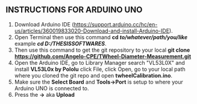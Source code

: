 ## INSTRUCTIONS FOR ARDUINO UNO ##
1. Download Arduino IDE (https://support.arduino.cc/hc/en-us/articles/360019833020-Download-and-install-Arduino-IDE).
2. Open Terminal then use this command **cd _to/whatever/path/you/like_** example **_cd D:/THESISSOFTWARES_**.
3. Then use this command to get the git repository to your local **git clone https://github.com/Angelo-CPE/TWheel-Diameter-Measurement.git**
4. Open the Arduino IDE, go to Library Manager search "VL53L0X" and install **VL53L0x by Pololu** click File, click Open, go to your local path where you cloned the git repo and open **twheelCalibration.ino**.
5. Make sure the **Select Board** and **Tools->Port** is setup to where your Arduino UNO is connected to.
6. Press the **->** aka **Upload**
